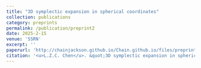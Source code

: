 ```yaml
---
title: "3D symplectic expansion in spherical coordinates"
collection: publications
category: preprints
permalink: /publication/preprint2
date: 2025-2-15
venue: 'SSRN'
excerpt: ''
paperurl: 'http://chainjackson.github.io/Chain.github.io/files/preprint2.pdf'
citation: '<u>L.Z.C. Chen</u>. &quot;3D symplectic expansion in spherical coordinates. &quot; <i>SSRN</i>, 2025. http://dx.doi.org/10.2139/ssrn.5139947'
---
```

